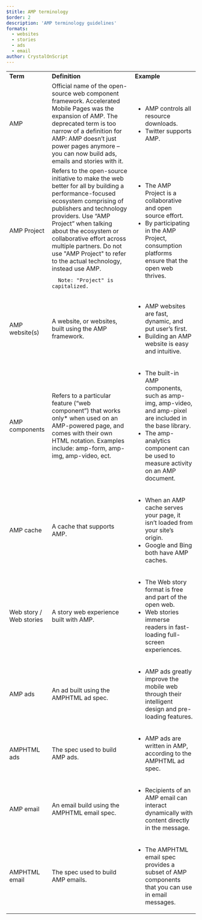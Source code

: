 ```yaml
---
$title: AMP terminology 
$order: 2
description: 'AMP terminology guidelines'
formats:
  - websites
  - stories
  - ads
  - email
author: CrystalOnScript
---
```


<table>
  <tr>
   <td><strong>Term</strong>
   </td>
   <td><strong>Definition</strong>
   </td>
   <td><strong>Example </strong>
   </td>
  </tr>
  <tr>
   <td>AMP
   </td>
   <td>Official name of the open-source web component framework. Accelerated Mobile Pages was the expansion of AMP. The deprecated term is too narrow of a definition for AMP: AMP doesn’t just power pages anymore – you can now build ads, emails and stories with it.
   </td>
   <td><ul>
      <li>AMP controls all resource downloads.
      <li>Twitter supports AMP.</li>
      </ul>
   </td>
  </tr>
  <tr>
   <td>AMP Project
   </td>
   <td>Refers to the open-source initiative to make the web better for all by building a performance-focused ecosystem comprising of publishers and technology providers. Use “AMP Project” when talking about the ecosystem or collaborative effort across multiple partners.  Do not use "AMP Project" to refer to the actual technology, instead use AMP. 
   
      Note: "Project" is capitalized.
   </td>
   <td><ul>
      <li>The AMP Project is a collaborative and open source effort.
      <li>By participating in the AMP Project, consumption platforms ensure that the open web thrives.</li></ul>
   </td>
  </tr>
  <tr>
   <td>AMP website(s)
   </td>
   <td>A website, or websites, built using the AMP framework. 
   </td>
   <td><ul>
      <li>AMP websites are fast, dynamic, and put user’s first.
      <li>Building an AMP website is easy and intuitive. </li></ul>
   </td>
  </tr>
  <tr>
   <td>AMP components
   </td>
   <td>Refers to a particular feature (“web component”) that works only* when used on an AMP-powered page, and comes with their own HTML notation. Examples include: amp-form, amp-img, amp-video, ect.
   </td>
   <td><ul>
      <li>The built-in AMP components, such as amp-img, amp-video, and amp-pixel are included in the base library.
      <li>The amp-analytics component can be used to measure activity on an AMP document.</li></ul>
   </td>
  </tr>
  <tr>
   <td>AMP cache
   </td>
   <td>A cache that supports AMP. 
   </td>
   <td><ul>
      <li>When an AMP cache serves your page, it isn’t loaded from your site’s origin. 
      <li>Google and Bing both have AMP caches. </li></ul>
   </td>
  </tr>
  <tr>
   <td>Web story / Web stories 
   </td>
   <td>A story web experience built with AMP. 
   </td>
   <td><ul>
      <li>The Web story format is free and part of the open web.
      <li>Web stories immerse readers in fast-loading full-screen experiences.  </li></ul>
   </td>
  </tr>
  <tr>
   <td>AMP ads
   </td>
   <td>An ad built using the AMPHTML ad spec. 
   </td>
   <td><ul>
      <li>AMP ads greatly improve the mobile web through their intelligent design and pre-loading features.</li></ul>
   </td>
  </tr>
  <tr>
   <td>AMPHTML ads
   </td>
   <td>The spec used to build AMP ads. 
   </td>
   <td><ul>
      <li>AMP ads are written in AMP, according to the AMPHTML ad spec. </li></ul>
   </td>
  </tr>
  <tr>
   <td>AMP email
   </td>
   <td>An email build using the AMPHTML email spec.
   </td>
   <td><ul>
      <li>Recipients of an AMP email can interact dynamically with content directly in the message. </li></ul>
   </td>
  </tr>
  <tr>
   <td>AMPHTML email
   </td>
   <td>The spec used to build AMP emails. 
   </td>
   <td><ul>
      <li>The AMPHTML email spec provides a subset of AMP components that you can use in email messages. </li></ul>
   </td>
  </tr>
</table>

